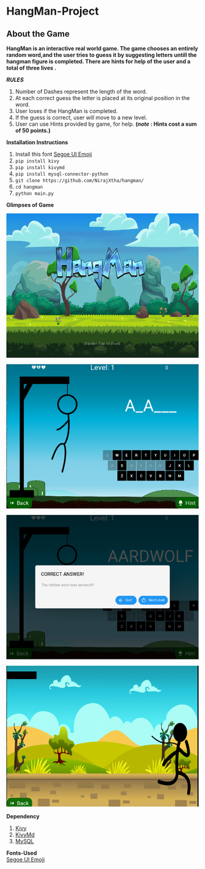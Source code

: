 # HangMan-Project

## About the Game ##

**HangMan is an interactive real world game. The game chooses an entirely random word,and the user tries to guess it by suggesting letters untill the hangman figure is completed. There are hints for help of the user and a total of three lives .**

___RULES___

1. Number of Dashes represent the length of the word.
2. At each correct guess the letter is placed at its original position in the word.
3. User loses if the HangMan is completed.
4. If the guess is correct, user will move to a new level.
5. User can use Hints provided by game, for help. 
__(_note_ : Hints cost a sum of 50 points.)__

__Installation Instructions__
1. Install this font [Segoe UI Emoji](https://fontsdata.com/132714/segoeuiemoji.html)
2. ```pip install kivy```
3. ```pip install kivymd```
4. ```pip install mysql-connector-python```
5.  ```git clone https://github.com/NirajXtha/hangman/```
6. ```cd hangman```
7. ```python main.py```



__Glimpses of Game__

<p align="center">
  <img src="https://github.com/NirajXtha/hangman/blob/master/Game-SS/1.png"/>
</p>

<p align="center">
  <img src="https://github.com/NirajXtha/hangman/blob/master/Game-SS/2.png"/>
</p>

<p align="center">
  <img src="https://github.com/NirajXtha/hangman/blob/master/Game-SS/3.png"/>
</p>

<p align="center">
  <img src="https://github.com/NirajXtha/hangman/blob/master/Game-SS/4.png"/>
</p>





__Dependency__
1. [Kivy](https://kivy.org/#home)
2. [KivyMd](https://gitlab.com/kivymd/KivyMD) 
3. [MySQL](https://www.mysql.com/)

__Fonts-Used__ <br />
[Segoe UI Emoji](https://fontsdata.com/132714/segoeuiemoji.html)






